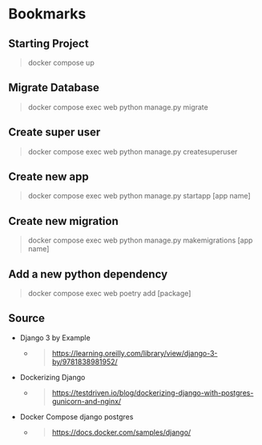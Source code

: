 # Bookmarks

## Starting Project

> docker compose up

## Migrate Database

> docker compose exec web python manage.py migrate

## Create super user

> docker compose exec web python manage.py createsuperuser

## Create new app

> docker compose exec web python manage.py startapp [app name]

## Create new migration

> docker compose exec web python manage.py makemigrations [app name]

## Add a new python dependency

> docker compose exec web poetry add [package]

## Source

- Django 3 by Example
  - > https://learning.oreilly.com/library/view/django-3-by/9781838981952/

- Dockerizing Django
  - > https://testdriven.io/blog/dockerizing-django-with-postgres-gunicorn-and-nginx/

- Docker Compose django postgres
  - > https://docs.docker.com/samples/django/

